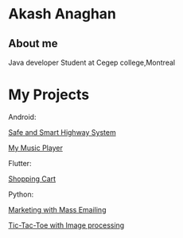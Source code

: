 # Akash Anaghan
## About me

Java developer
Student at Cegep college,Montreal

# My Projects
Android:

[Safe and Smart Highway System](https://github.com/akash1202/safe-and-smart-highway)

[My Music Player](https://github.com/akash1202/MyMusicplayer)

Flutter:

[Shopping Cart](https://github.com/akash1202/shoppingcart)

Python:

[Marketing with Mass Emailing](https://github.com/akash1202/send_mass_email)

[Tic-Tac-Toe with Image processing](https://github.com/akash1202/Tic-Tac-Toe-using-image-processing)
